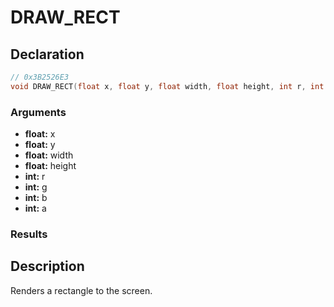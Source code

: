 # DRAW_RECT

## Declaration
```cpp
// 0x3B2526E3
void DRAW_RECT(float x, float y, float width, float height, int r, int g, int b, int a);
```

### Arguments
- **float:** x
- **float:** y
- **float:** width
- **float:** height
- **int:** r
- **int:** g
- **int:** b
- **int:** a

### Results

## Description
Renders a rectangle to the screen.